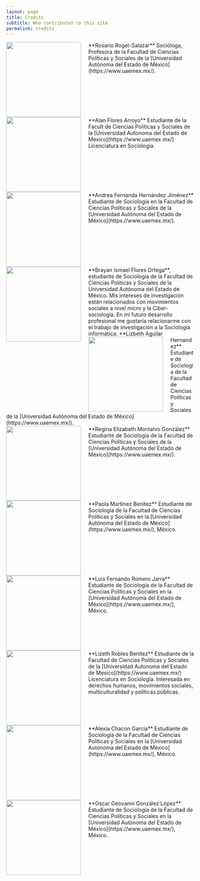 ```yaml
---
layout: page
title: Credits
subtitle: Who contributed to this site
permalink: credits
---
```


<img src="{{ site.baseurl }}/assets/img/FotoRosario.jpg" style="float:left;width:200px;padding-right:20px;">
**Rosario Rogel-Salazar** Socióloga, Profesora de la Facultad de Ciencias Políticas y Sociales de la [Universidad Autónoma del Estado de México](https://www.uaemex.mx/). 
<div style="clear: both;"></div>

<img src="{{ site.baseurl}}/assets/img/AlanG.jpg" style="float:left;width:200px;padding-right:20px;">
**Alan Flores Arroyo** Estudiante de la Facult de Ciencias Politicas y Sociales de la [Universidad Autonoma del Estado de Mexico](https://www.uaemex.mx/) Licenciatura en Sociologia.
<div style="clear: both;"></div>

<img src="{{ site.baseurl}}/assets/img/FotoAndreaFernanda.jpeg" style="float:left;width:200px;padding-right:20px;">
**Andrea Fernanda Hernández Jiménez** Estudiante de Sociología en la Facultad de Ciencias Políticas y Sociales de la [Universidad Autónoma del Estado de México](https://www.uaemex.mx/).
<div style="clear: both;"></div>

<img src="{{ site.baseurl}}/assets/img/Ismel.jpg" style="float:left;width:200px;padding-right:20px;">
**Brayan Ismael Flores Ortega**, estudiante de Sociología de la Facultad de Ciencias Políticas y Sociales de la Universidad Autónoma del Estado de México. Mis intereses de investigación están relacionados con movimientos sociales a nivel micro y la Ciber-sociología. En mi futuro desarrollo profesional me gustaría relacionarme con el trabajo de investigación a la Sociología informática.

<img src="{{ site.baseurl }}/assets/img/LizbethHernández.jpg" style="float:left;width:200px;padding-right:20px;">
**Lizbeth Aguilar Hernandez** Estudiante de Sociologia de la Facultad de Ciencias Políticas y Sociales de la [Universidad Autónoma del Estado de México](https://www.uaemex.mx/). 
<div style="clear: both;"></div>

<img src="{{ site.baseurl }}/assets/img/164652511_3041076646178953_4642907886204398265_n.jpg" style="float:left;width:200px;padding-right:20px;">
**Regina Elizabeth Montalvo González** Estudiante de Sociologia de la Facultad de Ciencias Políticas y Sociales de la [Universidad Autónoma del Estado de México](https://www.uaemex.mx/). 
<div style="clear: both;"></div>

<img src="{{ site.baseurl }}/assets/img/PaolaMartínezB.png" style="float:left;width:200px;padding-right:20px;">
**Paola Martínez Benítez** Estudiante de Sociología de la Facultad de Ciencias Políticas y Sociales en la [Universidad Autónoma del Estado de México](https://www.uaemex.mx/), México.
<div style="clear: both;"></div>

<img src="{{ site.baseurl }}/assets/img/LuisRomero.jpg" style="float:left;width:200px;padding-right:20px;">
**Luis Fernando Romero Jarra** Estudiante de Sociología de la Facultad de Ciencias Políticas y Sociales en la [Universidad Autónoma del Estado de México](https://www.uaemex.mx/), México.
<div style="clear: both;"></div>

<img src="{{ site.baseurl}}/assets/img/LizethRobles..jpeg" style="float:left;width:200px;padding-right:20px;">
**Lizeth Robles Benitez** Estudiante de la Facultad de Ciencias Politicas y Sociales de la [Universidad Autonoma del Estado de Mexico](https://www.uaemex.mx/) Licenciatura en Sociologia. Interesada en derechos humanos, movimientos sociales, multiculturalidad y políticas públicas.
<div style="clear: both;"></div>

<img src="{{ site.baseurl }}/assets/img/AlexiaChacon.jpg" style="float:left;width:200px;padding-right:20px;"> 
**Alexia Chacon Garcia** Estudiante de Sociología de la Facultad de Ciencias Políticas y Sociales en la [Universidad Autónoma del Estado de México](https://www.uaemex.mx/), México. 
<div style="clear: both;"></div> 

<img src="{{ site.baseurl }}/assets/img/Oscar.G.L.jpg" style="float:left;width:200px;padding-right:20px;"> 
**Oscar Geovanni González López** Estudiante de Sociología de la Facultad de Ciencias Políticas y Sociales en la [Universidad Autónoma del Estado de México](https://www.uaemex.mx/), México. 
<div style="clear: both;"></div> 
